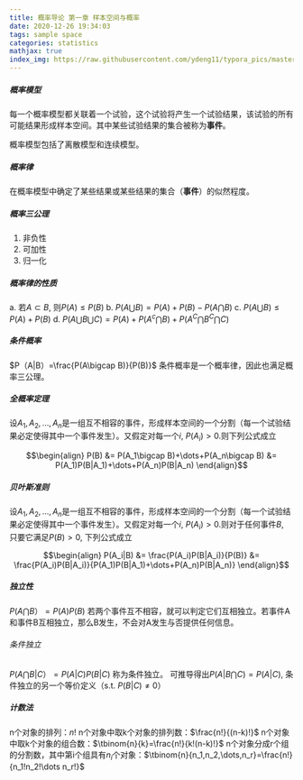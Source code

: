 ```yaml
---
title: 概率导论 第一章 样本空间与概率 
date: 2020-12-26 19:34:03
tags: sample space
categories: statistics
mathjax: true
index_img: https://raw.githubusercontent.com/ydeng11/typora_pics/master/typora20210216000415-27105.jpeg
---
```


##### 概率模型

每一个概率模型都关联着一个试验，这个试验将产生一个试验结果，该试验的所有可能结果形成样本空间。其中某些试验结果的集合被称为**事件**。

概率模型包括了离散模型和连续模型。

##### 概率律
在概率模型中确定了某些结果或某些结果的集合（**事件**）的似然程度。

##### 概率三公理

1. 非负性
2. 可加性
3. 归一化

##### 概率律的性质
 a. 若$A \subset B$, 则$P(A)\leq P(B)$
 b. $P(A\bigcup B) = P(A) + P(B) - P(A\bigcap B)$
 c. $P(A\bigcup B) \leq P(A) + P(B)$
 d. $P(A\bigcup B \bigcup C) = P(A) + P(A^c \bigcap B) + P(A^C \bigcap B^C \bigcap C)$

##### 条件概率
$P（A|B）=\frac{P(A\bigcap B)}{P(B)}$
条件概率是一个概率律，因此也满足概率三公理。

##### 全概率定理
设$A_1, A_2, \dots,A_n$是一组互不相容的事件，形成样本空间的一个分割（每一个试验结果必定使得其中一个事件发生）。又假定对每一个$i$, $P(A_i)>0$.则下列公式成立
<center>$$\begin{align}
P(B) &= P(A_1\bigcap B)+\dots+P(A_n\bigcap B)
     &= P(A_1)P(B|A_1)+\dots+P(A_n)P(B|A_n)
\end{align}$$</center>        

##### 贝叶斯准则
设$A_1, A_2, \dots,A_n$是一组互不相容的事件，形成样本空间的一个分割（每一个试验结果必定使得其中一个事件发生）。又假定对每一个$i$, $P(A_i)>0$.则对于任何事件$B$, 只要它满足$P(B) > 0$, 下列公式成立
<center>$$\begin{align}
P(A_i|B) &= \frac{P(A_i)P(B|A_i)}{P(B)}
         &= \frac{P(A_i)P(B|A_i)}{P(A_1)P(B|A_1)+\dots+P(A_n)P(B|A_n)}
\end{align}$$</center>        

##### 独立性
$P(A\bigcap B）= P(A)P(B)$
若两个事件互不相容，就可以判定它们互相独立。若事件A和事件B互相独立，那么B发生，不会对A发生与否提供任何信息。

###### 条件独立
$P(A\bigcap B|C）= P(A|C)P(B|C)$ 称为条件独立。
可推导得出$P(A|B\bigcap C) = P(A|C)$, 条件独立的另一个等价定义（s.t. $P(B|C)\neq0$）

##### 计数法
n个对象的排列：$n!$
n个对象中取k个对象的排列数：$\frac{n!}{(n-k)!}$
n个对象中取k个对象的组合数：$\tbinom{n}{k}=\frac{n!}{k!(n-k)!}$
n个对象分成r个组的分割数，其中第i个组具有$n_i$个对象：$\tbinom{n}{n_1,n_2,\dots,n_r}=\frac{n!}{n_1!n_2!\dots n_r!}$
